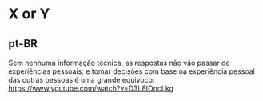 # X or Y

## pt-BR

Sem nenhuma informação técnica, as respostas não vão passar de experiências pessoais; e tomar decisões com base na experiência pessoal das outras pessoas é uma grande equivoco: https://www.youtube.com/watch?v=D3L8IOncLkg
